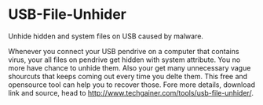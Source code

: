 USB-File-Unhider
================

Unhide hidden and system files on USB caused by malware.

Whenever you connect your USB pendrive on a computer that contains virus, your all files on pendrive get hidden with system attribute. You no more have chance to unhide them. Also your get many unnecessary vague shourcuts that keeps coming out every time you delte them.
This free and opensource tool can help you to recover those. Fore more details, download link and source, head to http://www.techgainer.com/tools/usb-file-unhider/.
